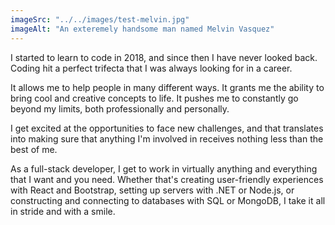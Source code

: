 ```yaml
---
imageSrc: "../../images/test-melvin.jpg"
imageAlt: "An exteremely handsome man named Melvin Vasquez"
---
```


I started to learn to code in 2018, and since then I have never looked back. Coding hit a perfect trifecta that I was always looking for in a career.

It allows me to help people in many different ways.
It grants me the ability to bring cool and creative concepts to life.
It pushes me to constantly go beyond my limits, both professionally and personally.

I get excited at the opportunities to face new challenges, and that translates into making sure that anything I'm involved in receives nothing less than the best of me.

As a full-stack developer, I get to work in virtually anything and everything that I want and you need. Whether that's creating user-friendly experiences with React and Bootstrap, setting up servers with .NET or Node.js, or constructing and connecting to databases with SQL or MongoDB, I take it all in stride and with a smile.
